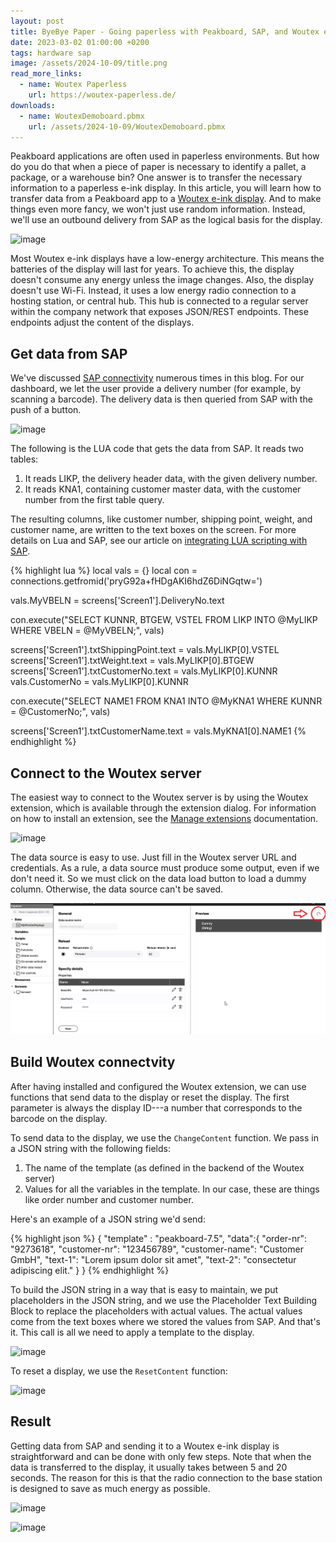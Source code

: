 ```yaml
---
layout: post
title: ByeBye Paper - Going paperless with Peakboard, SAP, and Woutex e-Ink Displays
date: 2023-03-02 01:00:00 +0200
tags: hardware sap
image: /assets/2024-10-09/title.png
read_more_links:
  - name: Woutex Paperless
    url: https://woutex-paperless.de/
downloads:
  - name: WoutexDemoboard.pbmx
    url: /assets/2024-10-09/WoutexDemoboard.pbmx
---
```

Peakboard applications are often used in paperless environments. But how do you do that when a piece of paper is necessary to identify a pallet, a package, or a warehouse bin? One answer is to transfer the necessary information to a paperless e-ink display. In this article, you will learn how to transfer data from a Peakboard app to a [Woutex e-ink display](https://woutex-paperless.de/). And to make things even more fancy, we won't just use random information. Instead, we'll use an outbound delivery from SAP as the logical basis for the display.

![image](/assets/2024-10-09/010.png)

Most Woutex e-ink displays have a low-energy architecture. This means the batteries of the display will last for years. To achieve this, the display doesn't consume any energy unless the image changes. Also, the display doesn't use Wi-Fi. Instead, it uses a low energy radio connection to a hosting station, or central hub. This hub is connected to a regular server within the company network that exposes JSON/REST endpoints. These endpoints adjust the content of the displays. 

## Get data from SAP

We've discussed [SAP connectivity](https://how-to-dismantle-a-peakboard-box.com/category/sap) numerous times in this blog. For our dashboard, we let the user provide a delivery number (for example, by scanning a barcode). The delivery data is then queried from SAP with the push of a button.

![image](/assets/2024-10-09/020.png)

The following is the LUA code that gets the data from SAP. It reads two tables:
1. It reads LIKP, the delivery header data, with the given delivery number.
2. It reads KNA1, containing customer master data, with the customer number from the first table query.

The resulting columns, like customer number, shipping point, weight, and customer name, are written to the text boxes on the screen. For more details on Lua and SAP, see our article on [integrating LUA scripting with SAP](https://how-to-dismantle-a-peakboard-box.com/SAP-on-fire-how-to-perfectly-integrate-LUA-scripting-with-SAP.html).

{% highlight lua %}
local vals = {}
local con = connections.getfromid('pryG92a+fHDgAKI6hdZ6DiNGqtw=')

vals.MyVBELN = screens['Screen1'].DeliveryNo.text

con.execute("SELECT KUNNR, BTGEW, VSTEL FROM LIKP INTO @MyLIKP WHERE VBELN = @MyVBELN;", vals)

screens['Screen1'].txtShippingPoint.text = vals.MyLIKP[0].VSTEL
screens['Screen1'].txtWeight.text = vals.MyLIKP[0].BTGEW
screens['Screen1'].txtCustomerNo.text = vals.MyLIKP[0].KUNNR
vals.CustomerNo = vals.MyLIKP[0].KUNNR

con.execute("SELECT NAME1 FROM KNA1 INTO @MyKNA1 WHERE KUNNR = @CustomerNo;", vals)

screens['Screen1'].txtCustomerName.text = vals.MyKNA1[0].NAME1
{% endhighlight %}

## Connect to the Woutex server

The easiest way to connect to the Woutex server is by using the Woutex extension, which is available through the extension dialog. For information on how to install an extension, see the [Manage extensions](https://help.peakboard.com/data_sources/Extension/en-ManageExtension.html) documentation.

![image](/assets/2024-10-09/030.png)

The data source is easy to use. Just fill in the Woutex server URL and credentials. As a rule, a data source must produce some output, even if we don't need it. So we must click on the data load button to load a dummy column. Otherwise, the data source can't be saved.

![image](/assets/2024-10-09/040.png)

## Build Woutex connectvity

After having installed and configured the Woutex extension, we can use functions that send data to the display or reset the display. The first parameter is always the display ID---a number that corresponds to the barcode on the display.

To send data to the display, we use the `ChangeContent` function. We pass in a JSON string with the following fields:
1. The name of the template (as defined in the backend of the Woutex server)
2. Values for all the variables in the template. In our case, these are things like order number and customer number.

Here's an example of a JSON string we'd send:

{% highlight json %}
  { "template" : "peakboard-7.5",
         "data":{
             "order-nr": "9273618",
             "customer-nr": "123456789",
             "customer-name": "Customer GmbH",
             "text-1": "Lorem ipsum dolor sit amet",
             "text-2": "consectetur adipiscing elit."
         }
  }
{% endhighlight %}

To build the JSON string in a way that is easy to maintain, we put placeholders in the JSON string, and we use the Placeholder Text Building Block to replace the placeholders with actual values. The actual values come from the text boxes where we stored the values from SAP. And that's it. This call is all we need to apply a template to the display.

![image](/assets/2024-10-09/050.png)

To reset a display, we use the `ResetContent` function:

![image](/assets/2024-10-09/060.png)

## Result

Getting data from SAP and sending it to a Woutex e-ink display is straightforward and can be done with only few steps. Note that when the data is transferred to the display, it usually takes between 5 and 20 seconds. The reason for this is that the radio connection to the base station is designed to save as much energy as possible.

![image](/assets/2024-10-09/result2.gif)

![image](/assets/2024-10-09/result.jpg)

